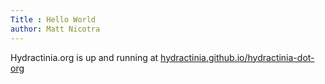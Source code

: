 ```yaml
---
Title : Hello World
author: Matt Nicotra
---
```


Hydractinia.org is up and running at [hydractinia.github.io/hydractinia-dot-org](https://hydractinia.github.io/hydractinia-dot-org/)